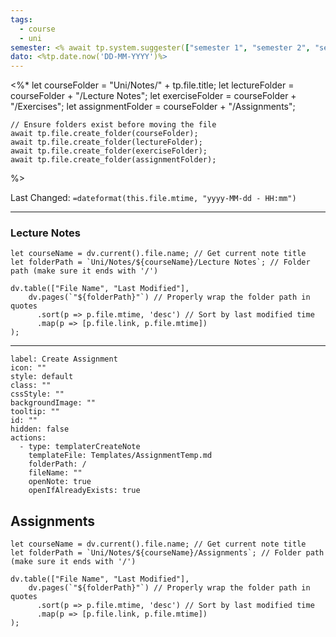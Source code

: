 ```yaml
---
tags:
  - course
  - uni
semester: <% await tp.system.suggester(["semester 1", "semester 2", "semester 3", "semester 4", "semester 5", "semester 6"], ["semester 1", "semester 2", "semester 3", "semester 4", "semester 5", "semester 6"]) %>
dato: <%tp.date.now('DD-MM-YYYY')%>
---
```

<%*
    let courseFolder = "Uni/Notes/" + tp.file.title;
    let lectureFolder = courseFolder + "/Lecture Notes";
    let exerciseFolder = courseFolder + "/Exercises";
    let assignmentFolder = courseFolder + "/Assignments";

    // Ensure folders exist before moving the file
    await tp.file.create_folder(courseFolder);
    await tp.file.create_folder(lectureFolder);
    await tp.file.create_folder(exerciseFolder);
    await tp.file.create_folder(assignmentFolder);
%>



Last Changed: `=dateformat(this.file.mtime, "yyyy-MM-dd - HH:mm")`

---
### Lecture Notes
```dataviewjs
let courseName = dv.current().file.name; // Get current note title
let folderPath = `Uni/Notes/${courseName}/Lecture Notes`; // Folder path (make sure it ends with '/')

dv.table(["File Name", "Last Modified"], 
    dv.pages(`"${folderPath}"`) // Properly wrap the folder path in quotes
      .sort(p => p.file.mtime, 'desc') // Sort by last modified time
      .map(p => [p.file.link, p.file.mtime])
);
```

---

```meta-bind-button
label: Create Assignment
icon: ""
style: default
class: ""
cssStyle: ""
backgroundImage: ""
tooltip: ""
id: ""
hidden: false
actions:
  - type: templaterCreateNote
    templateFile: Templates/AssignmentTemp.md
    folderPath: /
    fileName: ""
    openNote: true
    openIfAlreadyExists: true

```
## Assignments
```dataviewjs
let courseName = dv.current().file.name; // Get current note title
let folderPath = `Uni/Notes/${courseName}/Assignments`; // Folder path (make sure it ends with '/')

dv.table(["File Name", "Last Modified"], 
    dv.pages(`"${folderPath}"`) // Properly wrap the folder path in quotes
      .sort(p => p.file.mtime, 'desc') // Sort by last modified time
      .map(p => [p.file.link, p.file.mtime])
);
```

